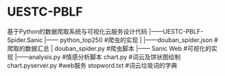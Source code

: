 # UESTC-PBLF
基于Python的数据爬取系统与可视化云服务设计代码
|——UESTC-PBLF-Spider.Sanic
    |——   python_top250                      #爬虫的实现
    |          |——douban_spider.json         #爬取的数据汇总
    |             douban_spider.py           #爬虫脚本
    |——   Sanic Web                          #可视化的实现
               |——analysis.py                #情感分析脚本
                   chart.py                  #词云及饼状图绘制
                   chart.pyserver.py         #web服务
                   stopword.txt              #词云垃圾词的字典


    
